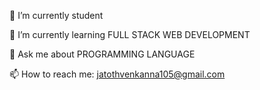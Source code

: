  🔭 I’m currently student 
 
🌱 I’m currently learning FULL STACK WEB DEVELOPMENT

💬 Ask me about PROGRAMMING LANGUAGE

📫 How to reach me: jatothvenkanna105@gmail.com
